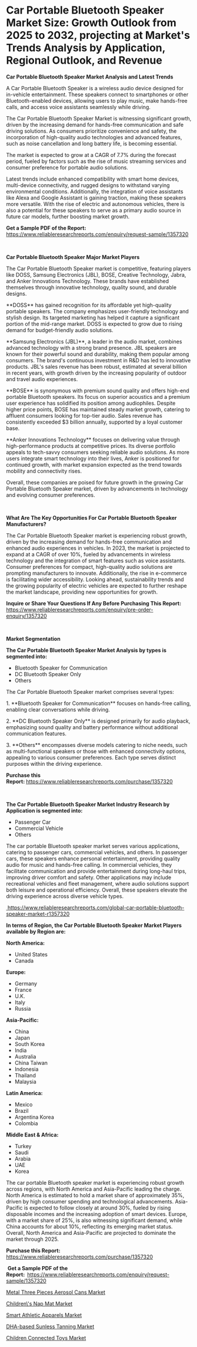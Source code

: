 <p><h1>Car Portable Bluetooth Speaker Market Size: Growth Outlook from 2025 to 2032, projecting at Market's Trends Analysis by Application, Regional Outlook, and Revenue</h1></p><p><strong>Car Portable Bluetooth Speaker Market Analysis and Latest Trends</strong></p>
<p><p>A Car Portable Bluetooth Speaker is a wireless audio device designed for in-vehicle entertainment. These speakers connect to smartphones or other Bluetooth-enabled devices, allowing users to play music, make hands-free calls, and access voice assistants seamlessly while driving. </p><p>The Car Portable Bluetooth Speaker Market is witnessing significant growth, driven by the increasing demand for hands-free communication and safe driving solutions. As consumers prioritize convenience and safety, the incorporation of high-quality audio technologies and advanced features, such as noise cancellation and long battery life, is becoming essential. </p><p>The market is expected to grow at a CAGR of 7.7% during the forecast period, fueled by factors such as the rise of music streaming services and consumer preference for portable audio solutions. </p><p>Latest trends include enhanced compatibility with smart home devices, multi-device connectivity, and rugged designs to withstand varying environmental conditions. Additionally, the integration of voice assistants like Alexa and Google Assistant is gaining traction, making these speakers more versatile. With the rise of electric and autonomous vehicles, there is also a potential for these speakers to serve as a primary audio source in future car models, further boosting market growth.</p></p>
<p><strong>Get a Sample PDF of the Report:&nbsp;</strong> <a href="https://www.reliableresearchreports.com/enquiry/request-sample/1357320?utm_campaign=13&utm_medium=2&utm_source=Github&utm_content=ia&utm_term=09022025&utm_id=car-portable-bluetooth-speaker">https://www.reliableresearchreports.com/enquiry/request-sample/1357320</a></p>
<p>&nbsp;</p>
<p><strong>Car Portable Bluetooth Speaker Major Market Players</strong></p>
<p><p>The Car Portable Bluetooth Speaker market is competitive, featuring players like DOSS, Samsung Electronics (JBL), BOSE, Creative Technology, Jabra, and Anker Innovations Technology. These brands have established themselves through innovative technology, quality sound, and durable designs.</p><p>**DOSS** has gained recognition for its affordable yet high-quality portable speakers. The company emphasizes user-friendly technology and stylish design. Its targeted marketing has helped it capture a significant portion of the mid-range market. DOSS is expected to grow due to rising demand for budget-friendly audio solutions.</p><p>**Samsung Electronics (JBL)**, a leader in the audio market, combines advanced technology with a strong brand presence. JBL speakers are known for their powerful sound and durability, making them popular among consumers. The brand's continuous investment in R&D has led to innovative products. JBL's sales revenue has been robust, estimated at several billion in recent years, with growth driven by the increasing popularity of outdoor and travel audio experiences.</p><p>**BOSE** is synonymous with premium sound quality and offers high-end portable Bluetooth speakers. Its focus on superior acoustics and a premium user experience has solidified its position among audiophiles. Despite higher price points, BOSE has maintained steady market growth, catering to affluent consumers looking for top-tier audio. Sales revenue has consistently exceeded $3 billion annually, supported by a loyal customer base.</p><p>**Anker Innovations Technology** focuses on delivering value through high-performance products at competitive prices. Its diverse portfolio appeals to tech-savvy consumers seeking reliable audio solutions. As more users integrate smart technology into their lives, Anker is positioned for continued growth, with market expansion expected as the trend towards mobility and connectivity rises.</p><p>Overall, these companies are poised for future growth in the growing Car Portable Bluetooth Speaker market, driven by advancements in technology and evolving consumer preferences.</p></p>
<p>&nbsp;</p>
<p><strong>What Are The Key Opportunities For Car Portable Bluetooth Speaker Manufacturers?</strong></p>
<p><p>The Car Portable Bluetooth Speaker market is experiencing robust growth, driven by the increasing demand for hands-free communication and enhanced audio experiences in vehicles. In 2023, the market is projected to expand at a CAGR of over 10%, fueled by advancements in wireless technology and the integration of smart features such as voice assistants. Consumer preferences for compact, high-quality audio solutions are prompting manufacturers to innovate. Additionally, the rise in e-commerce is facilitating wider accessibility. Looking ahead, sustainability trends and the growing popularity of electric vehicles are expected to further reshape the market landscape, providing new opportunities for growth.</p></p>
<p><strong>Inquire or Share Your Questions If Any Before Purchasing This Report:</strong> <a href="https://www.reliableresearchreports.com/enquiry/pre-order-enquiry/1357320?utm_campaign=13&utm_medium=2&utm_source=Github&utm_content=ia&utm_term=09022025&utm_id=car-portable-bluetooth-speaker">https://www.reliableresearchreports.com/enquiry/pre-order-enquiry/1357320</a></p>
<p>&nbsp;</p>
<p><strong>Market Segmentation</strong></p>
<p><strong>The Car Portable Bluetooth Speaker Market Analysis by types is segmented into:</strong></p>
<p><ul><li>Bluetooth Speaker for Communication</li><li>DC Bluetooth Speaker Only</li><li>Others</li></ul></p>
<p><p>The Car Portable Bluetooth Speaker market comprises several types: </p><p>1. **Bluetooth Speaker for Communication** focuses on hands-free calling, enabling clear conversations while driving. </p><p>2. **DC Bluetooth Speaker Only** is designed primarily for audio playback, emphasizing sound quality and battery performance without additional communication features. </p><p>3. **Others** encompasses diverse models catering to niche needs, such as multi-functional speakers or those with enhanced connectivity options, appealing to various consumer preferences. Each type serves distinct purposes within the driving experience.</p></p>
<p><strong>Purchase this Report:&nbsp;</strong><a href="https://www.reliableresearchreports.com/purchase/1357320?utm_campaign=13&utm_medium=2&utm_source=Github&utm_content=ia&utm_term=09022025&utm_id=car-portable-bluetooth-speaker">https://www.reliableresearchreports.com/purchase/1357320</a></p>
<p>&nbsp;</p>
<p><strong>The Car Portable Bluetooth Speaker Market Industry Research by Application is segmented into:</strong></p>
<p><ul><li>Passenger Car</li><li>Commercial Vehicle</li><li>Others</li></ul></p>
<p><p>The car portable Bluetooth speaker market serves various applications, catering to passenger cars, commercial vehicles, and others. In passenger cars, these speakers enhance personal entertainment, providing quality audio for music and hands-free calling. In commercial vehicles, they facilitate communication and provide entertainment during long-haul trips, improving driver comfort and safety. Other applications may include recreational vehicles and fleet management, where audio solutions support both leisure and operational efficiency. Overall, these speakers elevate the driving experience across diverse vehicle types.</p></p>
<p><a href="https://www.reliableresearchreports.com/global-car-portable-bluetooth-speaker-market-r1357320?utm_campaign=13&utm_medium=2&utm_source=Github&utm_content=ia&utm_term=09022025&utm_id=car-portable-bluetooth-speaker">&nbsp;https://www.reliableresearchreports.com/global-car-portable-bluetooth-speaker-market-r1357320</a></p>
<p><strong>In terms of Region, the Car Portable Bluetooth Speaker Market Players available by Region are:</strong></p>
<p>
    <p> <strong> North America: </strong>
        <ul>
            <li>United States</li>
            <li>Canada</li>
        </ul>
        </p> 
    <p> <strong> Europe: </strong>
        <ul>
            <li>Germany</li>
            <li>France</li>
            <li>U.K.</li>
            <li>Italy</li>
            <li>Russia</li>
        </ul>
        </p> 
    <p> <strong> Asia-Pacific: </strong>
        <ul>
            <li>China</li>
            <li>Japan</li>
            <li>South Korea</li>
            <li>India</li>
            <li>Australia</li>
            <li>China Taiwan</li>
            <li>Indonesia</li>
            <li>Thailand</li>
            <li>Malaysia</li>
        </ul>
        </p> 
    <p> <strong> Latin America: </strong>
        <ul>
            <li>Mexico</li>
            <li>Brazil</li>
            <li>Argentina Korea</li>
            <li>Colombia</li>
        </ul>
        </p> 
    <p> <strong> Middle East & Africa: </strong>
        <ul>
            <li>Turkey</li>
            <li>Saudi</li>
            <li>Arabia</li>
            <li>UAE</li>
            <li>Korea</li>
        </ul>
    </p>
    </p>
<p><p>The car portable Bluetooth speaker market is experiencing robust growth across regions, with North America and Asia-Pacific leading the charge. North America is estimated to hold a market share of approximately 35%, driven by high consumer spending and technological advancements. Asia-Pacific is expected to follow closely at around 30%, fueled by rising disposable incomes and the increasing adoption of smart devices. Europe, with a market share of 25%, is also witnessing significant demand, while China accounts for about 10%, reflecting its emerging market status. Overall, North America and Asia-Pacific are projected to dominate the market through 2025.</p></p>
<p><strong>Purchase this Report: </strong><a href="https://www.reliableresearchreports.com/purchase/1357320?utm_campaign=13&utm_medium=2&utm_source=Github&utm_content=ia&utm_term=09022025&utm_id=car-portable-bluetooth-speaker">https://www.reliableresearchreports.com/purchase/1357320</a></p>
<p>&nbsp;<strong>Get a Sample PDF of the Report:&nbsp;&nbsp;</strong><a href="https://www.reliableresearchreports.com/enquiry/request-sample/1357320?utm_campaign=13&utm_medium=2&utm_source=Github&utm_content=ia&utm_term=09022025&utm_id=car-portable-bluetooth-speaker">https://www.reliableresearchreports.com/enquiry/request-sample/1357320</a></p>
<p><strong></strong></p>
<p><p><a href="https://github.com/njockebogris/Market-Research-Report-List-1/blob/main/metal-three-pieces-aerosol-cans-market.md?utm_campaign=13&utm_medium=2&utm_source=Github&utm_content=ia&utm_term=09022025&utm_id=car-portable-bluetooth-speaker">Metal Three Pieces Aerosol Cans Market</a></p><p><a href="https://github.com/abantolemox08/Market-Research-Report-List-1/blob/main/childrens-nap-mat-market.md?utm_campaign=13&utm_medium=2&utm_source=Github&utm_content=ia&utm_term=09022025&utm_id=car-portable-bluetooth-speaker">Children\'s Nap Mat Market</a></p><p><a href="https://github.com/ahmalaloanne/Market-Research-Report-List-1/blob/main/smart-athletic-apparels-market.md?utm_campaign=13&utm_medium=2&utm_source=Github&utm_content=ia&utm_term=09022025&utm_id=car-portable-bluetooth-speaker">Smart Athletic Apparels Market</a></p><p><a href="https://github.com/popupioo/Market-Research-Report-List-1/blob/main/dha-based-sunless-tanning-market.md?utm_campaign=13&utm_medium=2&utm_source=Github&utm_content=ia&utm_term=09022025&utm_id=car-portable-bluetooth-speaker">DHA-based Sunless Tanning Market</a></p><p><a href="https://github.com/peddicehle/Market-Research-Report-List-1/blob/main/children-connected-toys-market.md?utm_campaign=13&utm_medium=2&utm_source=Github&utm_content=ia&utm_term=09022025&utm_id=car-portable-bluetooth-speaker">Children Connected Toys Market</a></p></p>